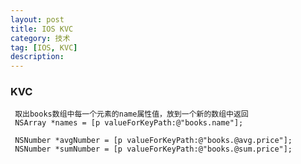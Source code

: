 ```yaml
---
layout: post
title: IOS KVC
category: 技术
tag: [IOS, KVC]
description:  
---
```


### KVC
	
	        
     取出books数组中每一个元素的name属性值，放到一个新的数组中返回
     NSArray *names = [p valueForKeyPath:@"books.name"];
     
     NSNumber *avgNumber = [p valueForKeyPath:@"books.@avg.price"];
     NSNumber *sumNumber = [p valueForKeyPath:@"books.@sum.price"];



